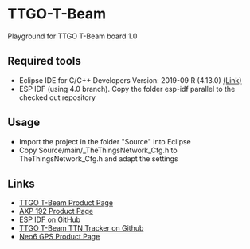 # TTGO-T-Beam
Playground for TTGO T-Beam board 1.0

## Required tools
- Eclipse IDE for C/C++ Developers Version: 2019-09 R (4.13.0) [(Link)](https://www.eclipse.org/downloads/download.php?file=/technology/epp/downloads/release/2019-09/R/eclipse-cpp-2019-09-R-win32-x86_64.zip)
- ESP IDF (using 4.0 branch). Copy the folder esp-idf parallel to the checked out repository

## Usage
- Import the project in the folder "Source" into Eclipse
- Copy Source/main/\_TheThingsNetwork_Cfg.h to TheThingsNetwork_Cfg.h and adapt the settings

## Links
- [TTGO T-Beam Product Page](http://www.lilygo.cn/prod_view.aspx?TypeId=50033&Id=1074&FId=t3:50033:3)
- [AXP 192 Product Page](http://www.x-powers.com/en.php/Info/product_detail/article_id/29)
- [ESP IDF on GitHub](https://github.com/espressif/esp-idf)
- [TTGO T-Beam TTN Tracker on Github](https://github.com/kizniche/ttgo-tbeam-ttn-tracker)
- [Neo6 GPS Product Page](https://www.u-blox.com/en/product/neo-6-series)
